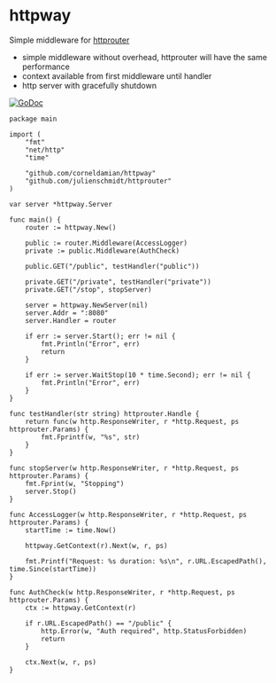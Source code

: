 # httpway

Simple middleware for [httprouter](https://github.com/julienschmidt/httprouter/)

- simple middleware without overhead, httprouter will have the same performance
- context available from first middleware until handler
- http server with gracefully shutdown

[![GoDoc](https://godoc.org/github.com/corneldamian/httpway?status.svg)](https://godoc.org/github.com/corneldamian/httpway)

```
package main

import (
	"fmt"
	"net/http"
	"time"

	"github.com/corneldamian/httpway"
	"github.com/julienschmidt/httprouter"
)

var server *httpway.Server

func main() {
	router := httpway.New()

	public := router.Middleware(AccessLogger)
	private := public.Middleware(AuthCheck)

	public.GET("/public", testHandler("public"))

	private.GET("/private", testHandler("private"))
	private.GET("/stop", stopServer)

	server = httpway.NewServer(nil)
	server.Addr = ":8080"
	server.Handler = router

	if err := server.Start(); err != nil {
		fmt.Println("Error", err)
		return
	}

	if err := server.WaitStop(10 * time.Second); err != nil {
		fmt.Println("Error", err)
	}
}

func testHandler(str string) httprouter.Handle {
	return func(w http.ResponseWriter, r *http.Request, ps httprouter.Params) {
		fmt.Fprintf(w, "%s", str)
	}
}

func stopServer(w http.ResponseWriter, r *http.Request, ps httprouter.Params) {
	fmt.Fprint(w, "Stopping")
	server.Stop()
}

func AccessLogger(w http.ResponseWriter, r *http.Request, ps httprouter.Params) {
	startTime := time.Now()

	httpway.GetContext(r).Next(w, r, ps)

	fmt.Printf("Request: %s duration: %s\n", r.URL.EscapedPath(), time.Since(startTime))
}

func AuthCheck(w http.ResponseWriter, r *http.Request, ps httprouter.Params) {
	ctx := httpway.GetContext(r)

	if r.URL.EscapedPath() == "/public" {
		http.Error(w, "Auth required", http.StatusForbidden)
		return
	}

	ctx.Next(w, r, ps)
}

```


